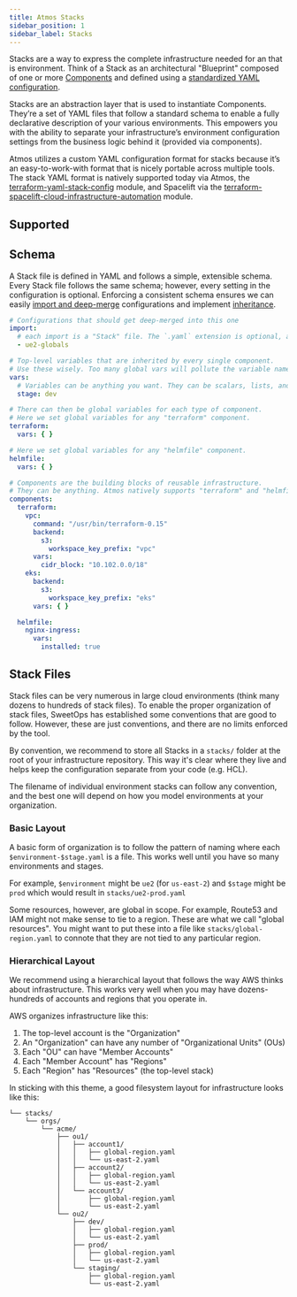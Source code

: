 ```yaml
---
title: Atmos Stacks
sidebar_position: 1
sidebar_label: Stacks
---
```


Stacks are a way to express the complete infrastructure needed for an that is environment. Think of a Stack as an architectural "Blueprint" composed of one or more [Components](/core-concepts/components) and defined using a
[standardized YAML configuration](#schema).

Stacks are an abstraction layer that is used to instantiate Components. They’re a set of YAML files that follow a standard schema to
enable a fully declarative description of your various environments. This empowers you with the ability to separate your infrastructure’s environment
configuration settings from the business logic behind it (provided via components).

Atmos utilizes a custom YAML configuration format for stacks because it’s an easy-to-work-with format that is nicely portable across multiple
tools. The stack YAML format is natively supported today via Atmos, the [terraform-yaml-stack-config](https://github.com/cloudposse/terraform-yaml-stack-config) module, and Spacelift via the
[terraform-spacelift-cloud-infrastructure-automation](https://github.com/cloudposse/terraform-spacelift-cloud-infrastructure-automation) module.

## Supported 
## Schema

A Stack file is defined in YAML and follows a simple, extensible schema. Every Stack file follows the same schema; however, every setting in
the configuration is optional. Enforcing a consistent schema ensures we can easily [import and deep-merge](/core-concepts/stacks/imports) configurations and implement [inheritance](/core-concepts/components/component-inheritance).

```yaml
# Configurations that should get deep-merged into this one
import:
  # each import is a "Stack" file. The `.yaml` extension is optional, and we do not recommend using it.
  - ue2-globals

# Top-level variables that are inherited by every single component. 
# Use these wisely. Too many global vars will pollute the variable namespace.
vars:
  # Variables can be anything you want. They can be scalars, lists, and maps. Whatever is supported by YAML.
  stage: dev

# There can then be global variables for each type of component. 
# Here we set global variables for any "terraform" component.
terraform:
  vars: { }

# Here we set global variables for any "helmfile" component.
helmfile:
  vars: { }

# Components are the building blocks of reusable infrastructure.
# They can be anything. Atmos natively supports "terraform" and "helmfile".
components:
  terraform:
    vpc:
      command: "/usr/bin/terraform-0.15"
      backend:
        s3:
          workspace_key_prefix: "vpc"
      vars:
        cidr_block: "10.102.0.0/18"
    eks:
      backend:
        s3:
          workspace_key_prefix: "eks"
      vars: { }

  helmfile:
    nginx-ingress:
      vars:
        installed: true
```

## Stack Files

Stack files can be very numerous in large cloud environments (think many dozens to hundreds of stack files). To enable the proper organization of
stack files, SweetOps has established some conventions that are good to follow. However, these are just conventions, and there are no limits enforced
by the tool.

By convention, we recommend to store all Stacks in a `stacks/` folder at the root of your infrastructure repository. This way it's clear where they
live and helps keep the configuration separate from your code (e.g. HCL).

The filename of individual environment stacks can follow any convention, and the best one will depend on how you model environments at your
organization.

### Basic Layout

A basic form of organization is to follow the pattern of naming where each `$environment-$stage.yaml` is a file. This works well until you have so
many environments and stages.

For example, `$environment` might be `ue2` (for `us-east-2`) and `$stage` might be `prod` which would result in `stacks/ue2-prod.yaml`

Some resources, however, are global in scope. For example, Route53 and IAM might not make sense to tie to a region. These are what we call "global
resources". You might want to put these into a file like `stacks/global-region.yaml` to connote that they are not tied to any particular region.

### Hierarchical Layout

We recommend using a hierarchical layout that follows the way AWS thinks about infrastructure. This works very well when you may have dozens-hundreds
of accounts and regions that you operate in.

AWS organizes infrastructure like this:

1. The top-level account is the "Organization"
2. An "Organization" can have any number of "Organizational Units" (OUs)
3. Each "OU" can have "Member Accounts"
4. Each "Member Account" has "Regions"
5. Each "Region" has "Resources" (the top-level stack)

In sticking with this theme, a good filesystem layout for infrastructure looks like this:

```text
└── stacks/
    └── orgs/
        └── acme/
            ├── ou1/
            │   ├── account1/
            │   │   ├── global-region.yaml
            │   │   └── us-east-2.yaml
            │   ├── account2/
            │   │   ├── global-region.yaml
            │   │   └── us-east-2.yaml
            │   └── account3/
            │       ├── global-region.yaml
            │       └── us-east-2.yaml
            └── ou2/
                ├── dev/
                │   ├── global-region.yaml
                │   └── us-east-2.yaml
                ├── prod/
                │   ├── global-region.yaml
                │   └── us-east-2.yaml
                └── staging/
                    ├── global-region.yaml
                    └── us-east-2.yaml
```
